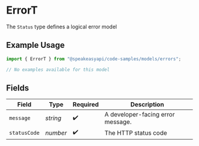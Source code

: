 # ErrorT

The `Status` type defines a logical error model

## Example Usage

```typescript
import { ErrorT } from "@speakeasyapi/code-samples/models/errors";

// No examples available for this model
```

## Fields

| Field        | Type     | Required           | Description                       |
| ------------ | -------- | ------------------ | --------------------------------- |
| `message`    | _string_ | :heavy_check_mark: | A developer-facing error message. |
| `statusCode` | _number_ | :heavy_check_mark: | The HTTP status code              |
